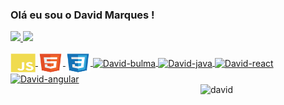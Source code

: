 
### Olá eu sou o David Marques !
<div>
  <a href="https://github.com/CCG-web">
  <img height="180em" src="https://github-readme-stats.vercel.app/api?username=CCG-web&show_icons=true&theme=dark&include_all_commits=true&count_private=true"/>
  <img height="180em" src="https://github-readme-stats.vercel.app/api/top-langs/?username=CCG-web&layout=compact&langs_count=7&theme=dark"/>
</div>
<div style="display: inline_block"><br>
  <img align="center" alt="David-Js" height="30" width="40" src="https://raw.githubusercontent.com/devicons/devicon/master/icons/javascript/javascript-plain.svg">
 
  <img align="center" alt="David-html" height="30" width="40" src="https://raw.githubusercontent.com/devicons/devicon/master/icons/html5/html5-original.svg">
  <img align="center" alt="David-css3" height="30" width="40" src="https://raw.githubusercontent.com/devicons/devicon/master/icons/css3/css3-original.svg">

  <img align="center" alt="David-bulma" height="30" width="40" src="https://cdn.jsdelivr.net/gh/devicons/devicon/icons/bulma/bulma-plain.svg" />
  <img align="center" alt="David-java" height="30" width="40" src="https://cdn.jsdelivr.net/gh/devicons/devicon/icons/java/java-original-wordmark.svg" />
  <img align="center" alt="David-react" height="30" width="40" src="https://cdn.jsdelivr.net/gh/devicons/devicon/icons/react/react-original.svg" />
  <img align="center" alt="David-angular" height="30" width="40" src="https://cdn.jsdelivr.net/gh/devicons/devicon/icons/angularjs/angularjs-original.svg" />
  
 <br/>
<img align="right" style ="width:200px;" alt="david"  src="https://cdn.glitch.com/0a75facf-0b73-4db4-bea9-fac0b61ceef4%2F5nwi9k.gif?v=1632339830106">
</div>




